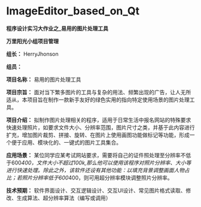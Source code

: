 # ImageEditor_based_on_Qt
**程序设计实习大作业之_易用的图片处理工具**

**万里阳光小组项目管理**

**组长：** HerryJhonson

**组员：** 

**项目名称：** 易用的图片处理工具

**项目宗旨：** 面对当下繁多图片的工具与复杂的用法、频繁出现的广告，让人无所适从，本项目旨在制作一款新手友好的绿色实用的指向特定使用场景的图片处理工具。

**项目介绍：** 拟制作图片处理相关的程序，适用于日常生活中报名网站的特殊要求快速处理照片，如要求文件大小、分辨率范围，图片尺寸之类，并基于此内容进行扩充，增加图片裁剪、拼接、旋转、在图片上使用画图功能做标记等功能，形成一个便于应用、模块化的、一键式的图片工具集合。

**应用场景：** 某位同学应某考试网站要求，需要将自己的证件照处理至分辨率不低于600*400，文件大小不超过100k,那么他可以使用该程序对照片分辨率、大小等进行快速处理。除此之外，该软件还设有其他功能：以填充背景调整画面人物占比；若照片分辨率低于600*400，则可用超分辨率模块调整照片分辨率。

**技术预期：** 软件界面设计、交互逻辑设计、交互UI设计、常见图片格式读取、修改、生成算法、超分辨率算法（编写或调用）

